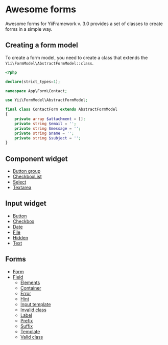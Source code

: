# Awesome forms

Awesome forms for YiiFramework v. 3.0 provides a set of classes to create forms in a simple way.

## Creating a form model

To create a form model, you need to create a class that extends the `Yii\FormModel\AbstractFormModel::class`.

```php
<?php

declare(strict_types=1);

namespace App\Form\Contact;

use Yii\FormModel\AbstractFormModel;

final class ContactForm extends AbstractFormModel
{
    private array $attachment = [];
    private string $email = '';
    private string $message = '';
    private string $name = '';
    private string $subject = '';
}
```
## Component widget

- [Button group](/docs/component/button-group.md)
- [CheckboxList](/docs/component/checkboxlist.md)
- [Select](/docs/component/select.md)
- [Textarea](/docs/component/textarea.md)

## Input widget

- [Button](/docs/input/button.md)
- [Checkbox](/docs/input/checkbox.md)
- [Date](/docs/input/date.md)
- [File](/docs/input/file.md)
- [Hidden](/docs/input/hidden.md)
- [Text](/docs/input/text.md)

## Forms

- [Form](/docs/component/form.md)
- [Field](/docs/component/field.md)
    - [Elements](/docs/component/field.md#elements)
    - [Container](/docs/component/field.md#container)
    - [Error](/docs/field/error.md)
    - [Hint](/docs/field/hint.md)
    - [Input template](/docs/component/field.md#input-template)
    - [Invalid class](/docs/component/field.md#invalid-class)
    - [Label](/docs/field/label.md)    
    - [Prefix](/docs/component/field.md#prefix)
    - [Suffix](/docs/component/field.md#prefix)
    - [Template](/docs/component/field.md#template)
    - [Valid class](/docs/component/field.md#valid-class)
